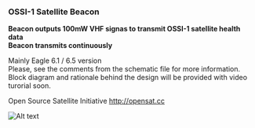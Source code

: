 ### OSSI-1 Satellite Beacon

**Beacon outputs 100mW VHF signas to transmit OSSI-1 satellite health data**  
**Beacon transmits continuously**

Mainly Eagle 6.1 / 6.5 version  
Please, see the comments from the schematic file for more information.  
Block diagram and rationale behind the design will be provided with video turorial soon.  

Open Source Satellite Initiative http://opensat.cc

![Alt text]( https://raw.github.com/ossicode/OSSI-1Electronics/master/OSSI-1%20Beacon/image/Beacon_T.jpg )
